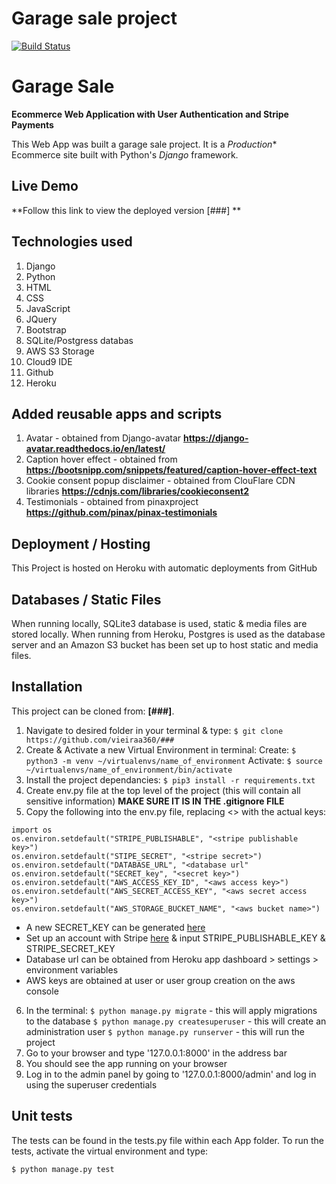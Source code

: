 # Garage sale project

[![Build Status](https://travis-ci.org/vieiraa360/full_stack_project.svg?branch=master)](https://travis-ci.org/vieiraa360/full_stack_project)



# Garage Sale
**Ecommerce Web Application with User Authentication and Stripe Payments**

This Web App was built a garage sale project. 
It is a *Production** Ecommerce site built with Python's *Django* framework.

## Live Demo

**Follow this link to view the deployed version [###] **

## Technologies used
1. Django
2. Python
2. HTML
3. CSS
4. JavaScript
5. JQuery
4. Bootstrap
5. SQLite/Postgress databas
6. AWS S3 Storage
6. Cloud9 IDE
7. Github
7. Heroku

## Added reusable apps and scripts
1. Avatar - obtained from Django-avatar **https://django-avatar.readthedocs.io/en/latest/**
2. Caption hover effect - obtained from **https://bootsnipp.com/snippets/featured/caption-hover-effect-text**
3. Cookie consent popup disclaimer - obtained from ClouFlare CDN libraries **https://cdnjs.com/libraries/cookieconsent2**
4. Testimonials - obtained from pinaxproject **https://github.com/pinax/pinax-testimonials**

## Deployment / Hosting

This Project is hosted on Heroku with automatic deployments from GitHub

## Databases / Static Files

When running locally, SQLite3 database is used, static & media files are stored locally. 
When running from Heroku, Postgres is used as the database server and an Amazon S3 bucket has been set 
up to host static and media files.

## Installation

This project can be cloned from: **[###]**.

1. Navigate to desired folder in your terminal & type:
    `$ git clone https://github.com/vieiraa360/###`
2. Create & Activate a new Virtual Environment in terminal:
    Create: `$ python3 -m venv ~/virtualenvs/name_of_environment`
    Activate: `$ source ~/virtualenvs/name_of_environment/bin/activate`
3. Install the project dependancies:
    `$ pip3 install -r requirements.txt`
4. Create env.py file at the top level of the project (this will contain all sensitive information)
    **MAKE SURE IT IS IN THE .gitignore FILE**
5. Copy the following into the env.py file, replacing <> with the actual keys:
```
import os
os.environ.setdefault("STRIPE_PUBLISHABLE", "<stripe publishable key>")
os.environ.setdefault("STIPE_SECRET", "<stripe secret>")
os.environ.setdefault("DATABASE_URL", "<database url"
os.environ.setdefault("SECRET_key", "<secret key>")
os.environ.setdefault("AWS_ACCESS_KEY_ID", "<aws access key>")
os.environ.setdefault("AWS_SECRET_ACCESS_KEY", "<aws secret access key>")
os.environ.setdefault("AWS_STORAGE_BUCKET_NAME", "<aws bucket name>")
```

* A new SECRET_KEY can be generated [here](https://www.miniwebtool.com/django-secret-key-generator/)
* Set up an account with Stripe [here](https://stripe.com/gb) & input STRIPE_PUBLISHABLE_KEY & STRIPE_SECRET_KEY 
* Database url can be obtained from Heroku app dashboard > settings > environment variables
* AWS keys are obtained at user or user group creation on the aws console


6. In the terminal:
    `$ python manage.py migrate` - this will apply migrations to the database
    `$ python manage.py createsuperuser` - this will create an administration user
    `$ python manage.py runserver` - this will run the project
7. Go to your browser and type '127.0.0.1:8000' in the address bar
8. You should see the app running on your browser
9. Log in to the admin panel by going to '127.0.0.1:8000/admin' and log in using the superuser credentials

## Unit tests

The tests can be found in the tests.py file within each App folder. 
To run the tests, activate the virtual environment and type:

`$ python manage.py test`